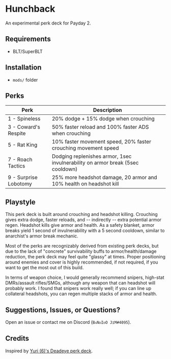 # Hunchback

An experimental perk deck for Payday 2.

## Requirements

- BLT/SuperBLT

## Installation

- `mods/` folder

## Perks

Perk | Description
|---|---
1 - Spineless | 20% dodge + 15% dodge when crouching
3 - Coward's Respite | 50% faster reload and 100% faster ADS when crouching
5 - Rat King | 10% faster movement speed, 20% faster crouching movement speed
7 - Roach Tactics | Dodging replenishes armor, 1sec invulnerability on armor break (5sec cooldown)
9 - Surprise Lobotomy | 25% more headshot damage, 20 armor and 10% health on headshot kill

## Playstyle

This perk deck is built around crouching and headshot killing. Crouching gives extra dodge, faster reloads, and -- indirectly -- extra potential armor regen. Headshot kills give armor and health. As a safety blanket, armor breaks yield 1 second of invulnerability with a 5 second cooldown, similar to anarchist's armor break mechanic.

Most of the perks are recognizably derived from existing perk decks, but due to the lack of "concrete" survivability buffs to armor/health/damage reduction, the perk deck may feel quite "glassy" at times. Proper positioning around enemies and cover is highly recommended, if not required, if you want to get the most out of this build.

In terms of weapon choice, I would generally recommend snipers, high-stat DMRs/assault rifles/SMGs, although any weapon that can headshot will probably work. I found that snipers work really well; if you can line up collateral headshots, you can regen multiple stacks of armor and health.

## Suggestions, Issues, or Questions?

Open an issue or contact me on Discord (`BᴀNᴅIᴅO JɪM#4095`).

## Credits

Inspired by [Yuri (6)'s Deadeye perk deck](https://modworkshop.net/mod/26421).
